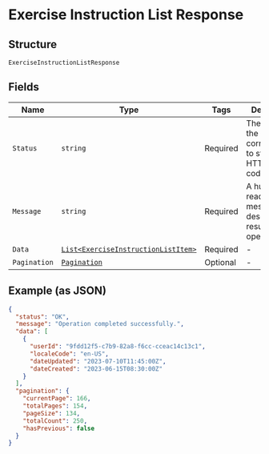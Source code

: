 
# Exercise Instruction List Response

## Structure

`ExerciseInstructionListResponse`

## Fields

| Name | Type | Tags | Description |
|  --- | --- | --- | --- |
| `Status` | `string` | Required | The status of the response, corresponding to standard HTTP status codes. |
| `Message` | `string` | Required | A human-readable message describing the result of the operation. |
| `Data` | [`List<ExerciseInstructionListItem>`](../../doc/models/exercise-instruction-list-item.md) | Required | - |
| `Pagination` | [`Pagination`](../../doc/models/pagination.md) | Optional | - |

## Example (as JSON)

```json
{
  "status": "OK",
  "message": "Operation completed successfully.",
  "data": [
    {
      "userId": "9fdd12f5-c7b9-82a8-f6cc-cceac14c13c1",
      "localeCode": "en-US",
      "dateUpdated": "2023-07-10T11:45:00Z",
      "dateCreated": "2023-06-15T08:30:00Z"
    }
  ],
  "pagination": {
    "currentPage": 166,
    "totalPages": 154,
    "pageSize": 134,
    "totalCount": 250,
    "hasPrevious": false
  }
}
```

